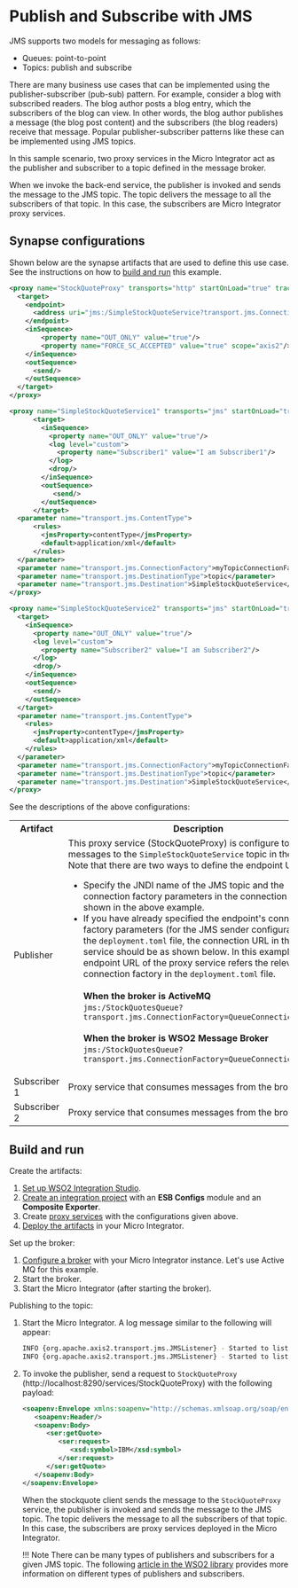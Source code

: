 # Publish and Subscribe with JMS

JMS supports two models for messaging as follows:

- Queues: point-to-point
- Topics: publish and subscribe  

There are many business use cases that can be implemented using the publisher-subscriber (pub-sub) pattern. For example, consider a blog with subscribed readers. The blog author posts a blog entry, which the subscribers of the blog can view. In other words, the blog author publishes a message (the blog post content) and the subscribers (the blog readers) receive that message. Popular publisher-subscriber patterns like these can be implemented using JMS topics.

In this sample scenario, two proxy services in the Micro Integrator act as the publisher and subscriber to a topic defined in the message broker. 

When we invoke the back-end service, the publisher is invoked and sends the message to the JMS topic. The topic delivers the message to all the subscribers of that topic. In this case, the subscribers are Micro Integrator proxy services.

## Synapse configurations

Shown below are the synapse artifacts that are used to define this use case. See the instructions on how to [build and run](#build-and-run) this example.

```xml tab="Proxy Service (Publisher)"
<proxy name="StockQuoteProxy" transports="http" startOnLoad="true" trace="disable" xmlns="http://ws.apache.org/ns/synapse">
  <target>
    <endpoint>
      <address uri="jms:/SimpleStockQuoteService?transport.jms.ConnectionFactoryJNDIName=TopicConnectionFactory&amp;java.naming.factory.initial=org.apache.activemq.jndi.ActiveMQInitialContextFactory&amp;java.naming.provider.url=tcp://localhost:61616&amp;transport.jms.DestinationType=topic"/>
    </endpoint>
    <inSequence>
        <property name="OUT_ONLY" value="true"/>
        <property name="FORCE_SC_ACCEPTED" value="true" scope="axis2"/>
    </inSequence>
    <outSequence>
      <send/>
    </outSequence>
  </target>
</proxy>

```

```xml tab="Proxy Service (Subscriber 1)"
<proxy name="SimpleStockQuoteService1" transports="jms" startOnLoad="true" trace="disable" xmlns="http://ws.apache.org/ns/synapse">
      <target>
        <inSequence>
          <property name="OUT_ONLY" value="true"/>
          <log level="custom">
            <property name="Subscriber1" value="I am Subscriber1"/>
          </log>
          <drop/>
        </inSequence>
        <outSequence>
           <send/>
        </outSequence>
      </target>
  <parameter name="transport.jms.ContentType">
      <rules>
        <jmsProperty>contentType</jmsProperty>
        <default>application/xml</default>
      </rules>
  </parameter>
  <parameter name="transport.jms.ConnectionFactory">myTopicConnectionFactory</parameter>
  <parameter name="transport.jms.DestinationType">topic</parameter>
  <parameter name="transport.jms.Destination">SimpleStockQuoteService</parameter>
</proxy>
```

```xml tab="Proxy Service (Subscriber 2)"
<proxy name="SimpleStockQuoteService2" transports="jms" startOnLoad="true" trace="disable" xmlns="http://ws.apache.org/ns/synapse">
  <target>
    <inSequence>
      <property name="OUT_ONLY" value="true"/>
      <log level="custom">
        <property name="Subscriber2" value="I am Subscriber2"/>
      </log>
      <drop/>
    </inSequence>
    <outSequence>
      <send/>
    </outSequence>
  </target>
  <parameter name="transport.jms.ContentType">
    <rules>
      <jmsProperty>contentType</jmsProperty>
      <default>application/xml</default>
    </rules>
  </parameter>
  <parameter name="transport.jms.ConnectionFactory">myTopicConnectionFactory</parameter>
  <parameter name="transport.jms.DestinationType">topic</parameter>
  <parameter name="transport.jms.Destination">SimpleStockQuoteService</parameter>
</proxy>
```

See the descriptions of the above configurations:

<table>
  <tr>
    <th>Artifact</th>
    <th>Description</th>
  </tr>
  <tr>
    <td>Publisher</td>
    <td>
      This proxy service (StockQuoteProxy) is configure to publish messages to the <code>SimpleStockQuoteService</code> topic in the broker. Note that there are two ways to define the endpoint URL:
      <ul>
        <li>
          Specify the JNDI name of the JMS topic and the connection factory parameters in the connection URL as shown in the above example.
        </li>
        <li>
          If you have already specified the endpoint's connection factory parameters (for the JMS sender configuration) in the <code>deployment.toml</code> file, the connection URL in the proxy service should be as shown below. In this example, the endpoint URL of the proxy service refers the relevant connection factory in the <code>deployment.toml</code> file. </br></br>
          <b>When the broker is ActiveMQ</b></br>
          <code>jms:/StockQuotesQueue?transport.jms.ConnectionFactory=QueueConnectionFactory</code></br></br>
          <b>When the broker is WSO2 Message Broker</b></br>
          <code>jms:/StockQuotesQueue?transport.jms.ConnectionFactory=QueueConnectionFactory</code></br>
        </li>
      </ul>
    </td>
  </tr>
  <tr>
    <td>Subscriber 1</td>
    <td>Proxy service that consumes messages from the broker.</td>
  </tr>
  <tr>
    <td>Subscriber 2</td>
    <td>Proxy service that consumes messages from the broker.</td>
  </tr>
</table>

## Build and run

Create the artifacts:

1. [Set up WSO2 Integration Studio](../../../../develop/installing-WSO2-Integration-Studio).
2. [Create an integration project](../../../../develop/create-integration-project) with an <b>ESB Configs</b> module and an <b>Composite Exporter</b>.
3. Create [proxy services](../../../../develop/creating-artifacts/creating-a-proxy-service) with the configurations given above.
4. [Deploy the artifacts](../../../../develop/deploy-artifacts) in your Micro Integrator.

Set up the broker:

1.  [Configure a broker](../../../setup/transport_configurations/configuring-transports.md#configuring-the-jms-transport) with your Micro Integrator instance. Let's use Active MQ for this example.
2.  Start the broker.
3.  Start the Micro Integrator (after starting the broker).

Publishing to the topic:

1. Start the Micro Integrator. A log message similar to the following will appear:
    ```bash
    INFO {org.apache.axis2.transport.jms.JMSListener} - Started to listen on destination : SimpleStockQuoteService of type topic for service SimpleStockQuoteService2
    INFO {org.apache.axis2.transport.jms.JMSListener} - Started to listen on destination : SimpleStockQuoteService of type topic for service SimpleStockQuoteService1
    ```
 
2. To invoke the publisher, send a request to `StockQuoteProxy` (http://localhost:8290/services/StockQuoteProxy) with the following payload:
    ```xml
    <soapenv:Envelope xmlns:soapenv="http://schemas.xmlsoap.org/soap/envelope/" xmlns:ser="http://services.samples" xmlns:xsd="http://services.samples/xsd">
       <soapenv:Header/>
       <soapenv:Body>
          <ser:getQuote>
             <ser:request>
                <xsd:symbol>IBM</xsd:symbol>
             </ser:request>
          </ser:getQuote>
       </soapenv:Body>
    </soapenv:Envelope>
    ```

    When the stockquote client sends the message to the `StockQuoteProxy` service, the publisher is invoked and sends the message to the JMS topic. The topic delivers the message to all the subscribers of that topic. In this case, the subscribers are proxy services deployed in the Micro Integrator.

    !!! Note
        There can be many types of publishers and subscribers for a given JMS topic. The following [article in the WSO2 library](http://wso2.org/library/articles/2011/12/wso2-esb-example-pubsub-soa) provides more information on different types of publishers and subscribers.